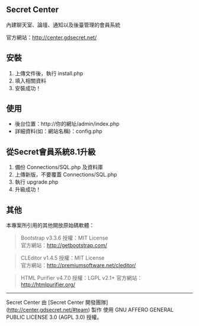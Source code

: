 
Secret Center
-----
內建聊天室、論壇、通知以及後臺管理的會員系統

官方網站：http://center.gdsecret.net/



安裝
-----
1. 上傳文件後，執行 install.php
2. 填入相關資料
3. 安裝成功！


使用
-----
* 後台位置：http://你的網址/admin/index.php
* 詳細資料(如：網站名稱)：config.php



從Secret會員系統8.1升級
-----
1. 備份 Connections/SQL.php 及資料庫
2. 上傳新版，不要覆蓋 Connections/SQL.php
3. 執行 upgrade.php
4. 升級成功！



其他
-----
本專案所引用的其他開放原始碼軟體：

>Bootstrap v3.3.6
授權：MIT License  
官方網站：http://getbootstrap.com/

>CLEditor v1.4.5
授權：MIT License  
官方網站：http://premiumsoftware.net/cleditor/

>HTML Purifier v4.7.0
授權：LGPL v2.1+
官方網站：http://htmlpurifier.org/


***
Secret Center 由 [Secret Center 開發團隊] (http://center.gdsecret.net/#team) 製作
使用 GNU AFFERO GENERAL PUBLIC LICENSE 3.0 (AGPL 3.0) 授權。
